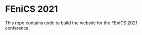FEniCS 2021
===========

This repo contains code to build the website for the FEniCS 2021 conference.

